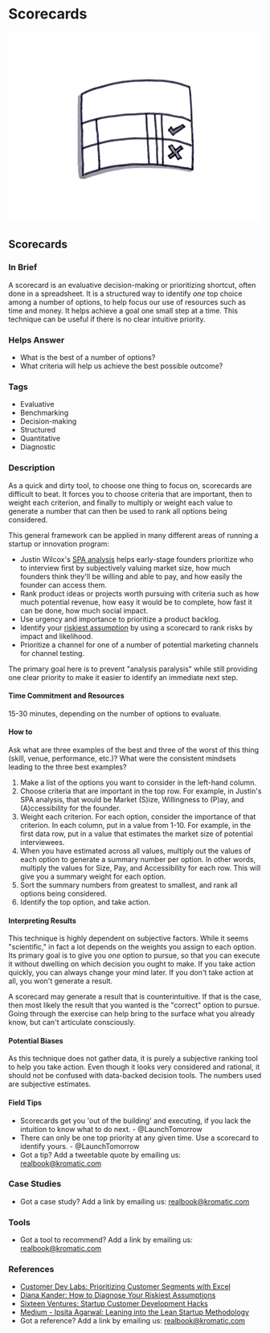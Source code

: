 # Scorecards

![](../.gitbook/assets/illustration-scorecards.png)

## Scorecards

### In Brief

A scorecard is an evaluative decision-making or prioritizing shortcut, often done in a spreadsheet. It is a structured way to identify _one_ top choice among a number of options, to help focus our use of resources such as time and money. It helps achieve a goal one small step at a time. This technique can be useful if there is no clear intuitive priority.

### Helps Answer

* What is the best of a number of options?
* What criteria will help us achieve the best possible outcome?

### Tags

* Evaluative
* Benchmarking
* Decision-making
* Structured
* Quantitative
* Diagnostic

### Description

As a quick and dirty tool, to choose one thing to focus on, scorecards are difficult to beat. It forces you to choose criteria that are important, then to weight each criterion, and finally to multiply or weight each value to generate a number that can then be used to rank all options being considered.

This general framework can be applied in many different areas of running a startup or innovation program:

* Justin Wilcox's [SPA analysis](http://customerdevlabs.com/2012/08/23/prioritizing-customer-segments-with-excel/) helps early-stage founders prioritize who to interview first by subjectively valuing market size, how much founders think they'll be willing and able to pay, and how easily the founder can access them.
* Rank product ideas or projects worth pursuing with criteria such as how much potential revenue, how easy it would be to complete, how fast it can be done, how much social impact.
* Use urgency and importance to prioritize a product backlog.
* Identify your [riskiest assumption](https://dkander.wordpress.com/2013/05/07/how-to-diagnose-your-riskiest-assumptions/) by using a scorecard to rank risks by impact and likelihood.
* Prioritize a channel for one of a number of potential marketing channels for channel testing.

The primary goal here is to prevent "analysis paralysis" while still providing one clear priority to make it easier to identify an immediate next step.

#### Time Commitment and Resources

15-30 minutes, depending on the number of options to evaluate.

#### How to

Ask what are three examples of the best and three of the worst of this thing \(skill, venue, performance, etc.\)? What were the consistent mindsets leading to the three best examples?

1. Make a list of the options you want to consider in the left-hand column.
2. Choose criteria that are important in the top row. For example, in Justin's SPA analysis, that would be Market \(S\)ize, Willingness to \(P\)ay, and \(A\)ccessibility for the founder.
3. Weight each criterion. For each option, consider the importance of that criterion. In each column, put in a value from 1-10. For example, in the first data row, put in a value that estimates the market size of potential interviewees. 
4. When you have estimated across all values, multiply out the values of each option to generate a summary number per option. In other words, multiply the values for Size, Pay, and Accessibility for each row. This will give you a summary weight for each option.
5. Sort the summary numbers from greatest to smallest, and rank all options being considered. 
6. Identify the top option, and take action. 

#### Interpreting Results

This technique is highly dependent on subjective factors. While it seems "scientific," in fact a lot depends on the weights you assign to each option. Its primary goal is to give you _one_ option to pursue, so that you can execute it without dwelling on which decision you ought to make. If you take action quickly, you can always change your mind later. If you don't take action at all, you won't generate a result.

A scorecard may generate a result that is counterintuitive. If that is the case, then most likely the result that you wanted is the "correct" option to pursue. Going through the exercise can help bring to the surface what you already know, but can't articulate consciously.

#### Potential Biases

As this technique does not gather data, it is purely a subjective ranking tool to help you take action. Even though it looks very considered and rational, it should not be confused with data-backed decision tools. The numbers used are subjective estimates.

#### Field Tips

* Scorecards get you 'out of the building' and executing, if you lack the intuition to know what to do next. - @LaunchTomorrow
* There can only be one top priority at any given time. Use a scorecard to identify yours. - @LaunchTomorrow
* Got a tip? Add a tweetable quote by emailing us: [realbook@kromatic.com](mailto:realbook@kromatic.com)

### Case Studies

* Got a case study? Add a link by emailing us: [realbook@kromatic.com](mailto:realbook@kromatic.com) 

### Tools

* Got a tool to recommend? Add a link by emailing us: [realbook@kromatic.com](mailto:realbook@kromatic.com) 

### References

* [Customer Dev Labs: Prioritizing Customer Segments with Excel](http://customerdevlabs.com/2012/08/23/prioritizing-customer-segments-with-excel/)
* [Diana Kander: How to Diagnose Your Riskiest Assumptions](https://dkander.wordpress.com/2013/05/07/how-to-diagnose-your-riskiest-assumptions/)
* [Sixteen Ventures: Startup Customer Development Hacks](http://sixteenventures.com/startup-customer-development-hacks)
* [Medium - Ipsita Agarwal: Leaning into the Lean Startup Methodology](https://medium.com/@ipsita/leaning-into-the-startup-methodology-b5327ac02d98)
* Got a reference? Add a link by emailing us: [realbook@kromatic.com](https://github.com/trikro/the-real-startup-book/tree/6a17bc36666863334ffdefad4f2a9abf3e12ce13/part7-out-of-the-box/realbook@kromatic.com)


